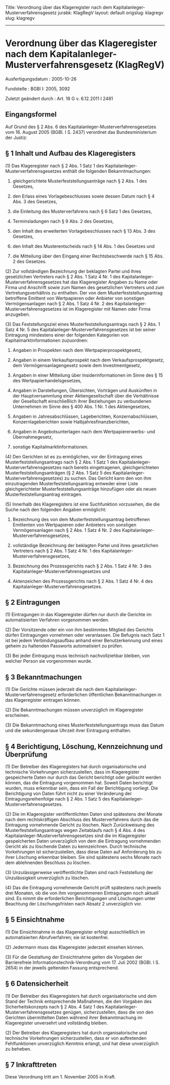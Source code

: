 Title: Verordnung über das Klageregister nach dem Kapitalanleger- Musterverfahrensgesetz
jurabk: KlagRegV
layout: default
origslug: klagregv
slug: klagregv

---

# Verordnung über das Klageregister nach dem Kapitalanleger- Musterverfahrensgesetz (KlagRegV)

Ausfertigungsdatum
:   2005-10-26

Fundstelle
:   BGBl I: 2005, 3092

Zuletzt geändert durch
:   Art. 18 G v. 6.12.2011 I 2481


## Eingangsformel

Auf Grund des § 2 Abs. 6 des Kapitalanleger-Musterverfahrensgesetzes
vom 16. August 2005 (BGBl. I S. 2437) verordnet das Bundesministerium
der Justiz:


## § 1 Inhalt und Aufbau des Klageregisters

(1) Das Klageregister nach § 2 Abs. 1 Satz 1 des Kapitalanleger-
Musterverfahrensgesetzes enthält die folgenden Bekanntmachungen:

1.  gleichgerichtete Musterfeststellungsanträge nach § 2 Abs. 1 des
    Gesetzes,


2.  den Erlass eines Vorlagebeschlusses sowie dessen Datum nach § 4 Abs. 3
    des Gesetzes,


3.  die Einleitung des Musterverfahrens nach § 6 Satz 1 des Gesetzes,


4.  Terminsladungen nach § 9 Abs. 2 des Gesetzes,


5.  den Inhalt des erweiterten Vorlagebeschlusses nach § 13 Abs. 3 des
    Gesetzes,


6.  den Inhalt des Musterentscheids nach § 14 Abs. 1 des Gesetzes und


7.  die Mitteilung über den Eingang einer Rechtsbeschwerde nach § 15 Abs.
    2 des Gesetzes.




(2) Zur vollständigen Bezeichnung der beklagten Partei und ihres
gesetzlichen Vertreters nach § 2 Abs. 1 Satz 4 Nr. 1 des
Kapitalanleger-Musterverfahrensgesetzes hat das Klageregister Angaben
zu Name oder Firma und Anschrift sowie zum Namen des gesetzlichen
Vertreters und zum Vertretungsverhältnis zu enthalten. Der von dem
Musterfeststellungsantrag betroffene Emittent von Wertpapieren oder
Anbieter von sonstigen Vermögensanlagen nach § 2 Abs. 1 Satz 4 Nr. 2
des Kapitalanleger-Musterverfahrensgesetzes ist im Klageregister mit
Namen oder Firma anzugeben.

(3) Das Feststellungsziel eines Musterfeststellungsantrags nach § 2
Abs. 1 Satz 4 Nr. 5 des Kapitalanleger-Musterverfahrensgesetzes ist
bei seiner Eintragung mindestens einer der folgenden Kategorien von
Kapitalmarktinformationen zuzuordnen:

1.  Angaben in Prospekten nach dem Wertpapierprospektgesetz,


2.  Angaben in einem Verkaufsprospekt nach dem Verkaufsprospektgesetz, dem
    Vermögensanlagengesetz sowie dem Investmentgesetz,


3.  Angaben in einer Mitteilung über Insiderinformationen im Sinne des §
    15 des Wertpapierhandelsgesetzes,


4.  Angaben in Darstellungen, Übersichten, Vorträgen und Auskünften in der
    Hauptversammlung einer Aktiengesellschaft über die Verhältnisse der
    Gesellschaft einschließlich ihrer Beziehungen zu verbundenen
    Unternehmen im Sinne des § 400 Abs. 1 Nr. 1 des Aktiengesetzes,


5.  Angaben in Jahresabschlüssen, Lageberichten, Konzernabschlüssen,
    Konzernlageberichten sowie Halbjahresfinanzberichten,


6.  Angaben in Angebotsunterlagen nach dem Wertpapiererwerbs- und
    Übernahmegesetz,


7.  sonstige Kapitalmarktinformationen.




(4) Den Gerichten ist es zu ermöglichen, vor der Eintragung eines
Musterfeststellungsantrags nach § 2 Abs. 1 Satz 1 des Kapitalanleger-
Musterverfahrensgesetzes nach bereits eingetragenen, gleichgerichteten
Musterfeststellungsanträgen (§ 2 Abs. 1 Satz 5 des Kapitalanleger-
Musterverfahrensgesetzes) zu suchen. Das Gericht kann den von ihm
einzutragenden Musterfeststellungsantrag entweder einer Liste
gleichgerichteter Musterfeststellungsanträge hinzufügen oder als neuen
Musterfeststellungsantrag eintragen.

(5) Innerhalb des Klageregisters ist eine Suchfunktion vorzusehen, die
die Suche nach den folgenden Angaben ermöglicht:

1.  Bezeichnung des von dem Musterfeststellungsantrag betroffenen
    Emittenten von Wertpapieren oder Anbieters von sonstigen
    Vermögensanlagen nach § 2 Abs. 1 Satz 4 Nr. 2 des Kapitalanleger-
    Musterverfahrensgesetzes,


2.  vollständige Bezeichnung der beklagten Partei und ihres gesetzlichen
    Vertreters nach § 2 Abs. 1 Satz 4 Nr. 1 des Kapitalanleger-
    Musterverfahrensgesetzes,


3.  Bezeichnung des Prozessgerichts nach § 2 Abs. 1 Satz 4 Nr. 3 des
    Kapitalanleger-Musterverfahrensgesetzes und


4.  Aktenzeichen des Prozessgerichts nach § 2 Abs. 1 Satz 4 Nr. 4 des
    Kapitalanleger-Musterverfahrensgesetzes.





## § 2 Eintragungen

(1) Eintragungen in das Klageregister dürfen nur durch die Gerichte im
automatisierten Verfahren vorgenommen werden.

(2) Der Vorsitzende oder ein von ihm bestimmtes Mitglied des Gerichts
dürfen Eintragungen vornehmen oder veranlassen. Die Befugnis nach Satz
1 ist bei jedem Verbindungsaufbau anhand einer Benutzerkennung und
eines geheim zu haltenden Passworts automatisiert zu prüfen.

(3) Bei jeder Eintragung muss technisch nachvollziehbar bleiben, von
welcher Person sie vorgenommen wurde.


## § 3 Bekanntmachungen

(1) Die Gerichte müssen jederzeit die nach dem Kapitalanleger-
Musterverfahrensgesetz erforderlichen öffentlichen Bekanntmachungen in
das Klageregister eintragen können.

(2) Die Bekanntmachungen müssen unverzüglich im Klageregister
erscheinen.

(3) Die Bekanntmachung eines Musterfeststellungsantrags muss das Datum
und die sekundengenaue Uhrzeit ihrer Eintragung enthalten.


## § 4 Berichtigung, Löschung, Kennzeichnung und Überprüfung

(1) Der Betreiber des Klageregisters hat durch organisatorische und
technische Vorkehrungen sicherzustellen, dass im Klageregister
gespeicherte Daten nur durch das Gericht berichtigt oder gelöscht
werden können, das die Eintragung vorgenommen hat. Soweit Daten
berichtigt wurden, muss erkennbar sein, dass ein Fall der Berichtigung
vorliegt. Die Berichtigung von Daten führt nicht zu einer Veränderung
der Eintragungsreihenfolge nach § 2 Abs. 1 Satz 5 des Kapitalanleger-
Musterverfahrensgesetzes.

(2) Die im Klageregister veröffentlichten Daten sind spätestens drei
Monate nach dem rechtskräftigen Abschluss des Musterverfahrens durch
das die Eintragung vornehmende Gericht zu löschen. Nach Zurückweisung
des Musterfeststellungsantrags wegen Zeitablaufs nach § 4 Abs. 4 des
Kapitalanleger-Musterverfahrensgesetzes sind die im Klageregister
gespeicherten Daten unverzüglich von dem die Eintragung vornehmenden
Gericht als zu löschende Daten zu kennzeichnen. Durch technische
Vorkehrungen ist sicherzustellen, dass diese Daten auf Anforderung bis
zu ihrer Löschung erkennbar bleiben. Sie sind spätestens sechs Monate
nach dem ablehnenden Beschluss zu löschen.

(3) Unzulässigerweise veröffentlichte Daten sind nach Feststellung der
Unzulässigkeit unverzüglich zu löschen.

(4) Das die Eintragung vornehmende Gericht prüft spätestens nach
jeweils drei Monaten, ob die von ihm vorgenommenen Eintragungen noch
aktuell sind. Es nimmt die erforderlichen Berichtigungen und
Löschungen unter Beachtung der Löschungsfristen nach Absatz 2
unverzüglich vor.


## § 5 Einsichtnahme

(1) Die Einsichtnahme in das Klageregister erfolgt ausschließlich im
automatisierten Abrufverfahren; sie ist kostenfrei.

(2) Jedermann muss das Klageregister jederzeit einsehen können.

(3) Für die Gestaltung der Einsichtnahme gelten die Vorgaben der
Barrierefreie Informationstechnik-Verordnung vom 17. Juli 2002 (BGBl.
I S. 2654) in der jeweils geltenden Fassung entsprechend.


## § 6 Datensicherheit

(1) Der Betreiber des Klageregisters hat durch organisatorische und
dem Stand der Technik entsprechende Maßnahmen, die den Vorgaben des
Sicherheitskonzepts nach § 2 Abs. 4 Satz 1 des Kapitalanleger-
Musterverfahrensgesetzes genügen, sicherzustellen, dass die von den
Gerichten übermittelten Daten während ihrer Bekanntmachung im
Klageregister unversehrt und vollständig bleiben.

(2) Der Betreiber des Klageregisters hat durch organisatorische und
technische Vorkehrungen sicherzustellen, dass er von auftretenden
Fehlfunktionen unverzüglich Kenntnis erlangt, und hat diese
unverzüglich zu beheben.


## § 7 Inkrafttreten

Diese Verordnung tritt am 1. November 2005 in Kraft.

